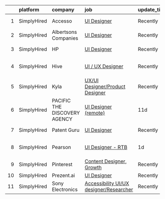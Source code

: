 

|    | platform    | company                      | job                                                                                                                                             | update_time   | location                    |
|---:|:------------|:-----------------------------|:------------------------------------------------------------------------------------------------------------------------------------------------|:--------------|:----------------------------|
|  1 | SimplyHired | Accesso                      | [UI Designer](https://www.simplyhired.com/job/mrxk7y5-_dHTFUc60BQE2ZQ7dq9LJMT20rdMgF8KrgEW5CNk4s8Hrw?q=ui+designer)                             | Recently      | Lake Mary, FL               |
|  2 | SimplyHired | Albertsons Companies         | [UI Designer](https://www.simplyhired.com/job/IZxFjYIJTjoAtGKXwFuWBYnhHEc4Y7g5qkmdtSqkGKO8t1MT2t-U7g?q=ui+designer)                             | Recently      | Pleasanton, CA              |
|  3 | SimplyHired | HP                           | [UI Designer](https://www.simplyhired.com/job/cmHDfNlDpb_co4wIIAp9wt5Lo7LeR-yKb4FplHrSrjsg3PYELg_dpA?q=ui+designer)                             | Recently      | San Diego, CA               |
|  4 | SimplyHired | Hive                         | [UI / UX Designer](https://www.simplyhired.com/job/9w26kx3b5THvyhz3TgDcZqVacC_M9YrCVzDBsHtsMYfGUOfUyjGVQw?q=ui+designer)                        | Recently      | San Francisco, CA           |
|  5 | SimplyHired | Kyla                         | [UX/UI Designer/Product Designer](https://www.simplyhired.com/job/2qtBPUgGUQ60LLcW7UQUr-PNj5RsN06CvEgB9OJnkgodf6ikt0sfkw?q=ui+designer)         | Recently      | Remote                      |
|  6 | SimplyHired | PACIFIC THE DISCOVERY AGENCY | [UI Designer (remote)](https://www.simplyhired.com/job/AACAJrLN2DXaCv1VFsXK2Xb8JV8ihXQmcURFsbqU3PtbD1bnh8kw4A?q=ui+designer)                    | 11d           | San Diego, CA               |
|  7 | SimplyHired | Patent Guru                  | [UI Designer](https://www.simplyhired.com/job/IJ6OpSnhfnL9PlI6gOWQfw5e9YBeoDJWoxpL5geGbAxh90-3VLIPhg?q=ui+designer)                             | Recently      | Redmond, WA                 |
|  8 | SimplyHired | Pearson                      | [UI Designer - RTB](https://www.simplyhired.com/job/gnw9yKOw3NeAEEEWFp2R2aoy1SEK2FCODn7T1Y754oeFdiXw5KDMKg?q=ui+designer)                       | 1d            | United States +51 locations |
|  9 | SimplyHired | Pinterest                    | [Content Designer, Growth](https://www.simplyhired.com/job/r3rLZ8wDZxpE9zJ0WmWmkB6vKADvM4enwQNvRoPjurIWqrAC4bhnpw?q=ui+designer)                | Recently      | Remote                      |
| 10 | SimplyHired | Prezent.ai                   | [UI Designer](https://www.simplyhired.com/job/r_LSQ1e9NbLObvuoHHql_JeX--joE_4cW0Fw8E7LE8IuEmf-_01Egg?q=ui+designer)                             | Recently      | Remote                      |
| 11 | SimplyHired | Sony Electronics             | [Accessibility UI/UX designer/Researcher](https://www.simplyhired.com/job/rj2QgQ7T8vCD2rN6izndTx06dW-AYv9TJvz_rJ9AcjJg0pF8fNMJCQ?q=ui+designer) | Recently      | San Diego, CA               |